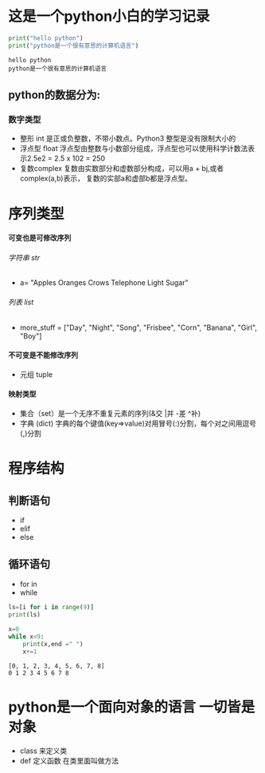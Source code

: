 
# 这是一个python小白的学习记录


```python
print("hello python")
print("python是一个很有意思的计算机语言")
```

    hello python
    python是一个很有意思的计算机语言
    

## python的数据分为:
### 数字类型
* 整形 int 是正或负整数，不带小数点。Python3 整型是没有限制大小的
* 浮点型 float 浮点型由整数与小数部分组成，浮点型也可以使用科学计数法表示2.5e2 = 2.5 x 102 = 250
* 复数complex 复数由实数部分和虚数部分构成，可以用a + bj,或者complex(a,b)表示， 复数的实部a和虚部b都是浮点型。


# 序列类型 

####  可变也是可修改序列
###### 字符串 str
* a= "Apples Oranges Crows Telephone Light Sugar"

###### 列表 list 
* more_stuff = ["Day", "Night", "Song", "Frisbee", "Corn", "Banana", "Girl", "Boy"]

#### 不可变是不能修改序列
* 元组 tuple

#### 映射类型
* 集合（set）是一个无序不重复元素的序列(&交  |并  -差  ^补)
* 字典 (dict) 字典的每个键值(key=>value)对用冒号(:)分割，每个对之间用逗号(,)分割

# 程序结构

## 判断语句
* if
* elif
* else

## 循环语句
* for in 
* while


```python
ls=[i for i in range(9)]
print(ls)    
    
x=0    
while x<9:
    print(x,end =" ")
    x+=1
```

    [0, 1, 2, 3, 4, 5, 6, 7, 8]
    0 1 2 3 4 5 6 7 8 

# python是一个面向对象的语言 一切皆是对象

* class 来定义类
* def 定义函数 在类里面叫做方法
